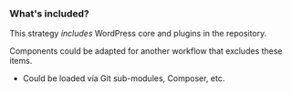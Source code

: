 ###  What's included?

This strategy *includes* WordPress core and plugins in the repository.

Components could be adapted for another workflow that excludes these items.

* Could be loaded via Git sub-modules, Composer, etc.
